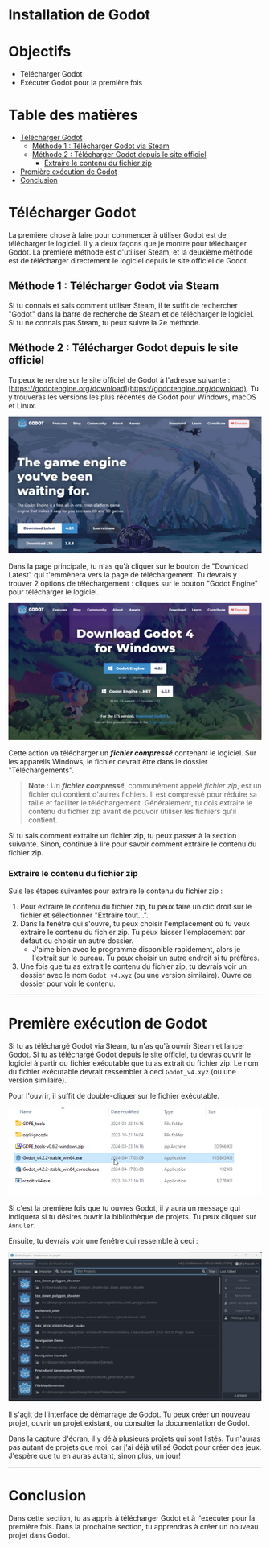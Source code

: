 # Installation de Godot <!-- omit in toc -->

# Objectifs <!-- omit in toc -->
- Télécharger Godot
- Exécuter Godot pour la première fois

# Table des matières <!-- omit in toc -->
- [Télécharger Godot](#télécharger-godot)
  - [Méthode 1 : Télécharger Godot via Steam](#méthode-1--télécharger-godot-via-steam)
  - [Méthode 2 : Télécharger Godot depuis le site officiel](#méthode-2--télécharger-godot-depuis-le-site-officiel)
    - [Extraire le contenu du fichier zip](#extraire-le-contenu-du-fichier-zip)
- [Première exécution de Godot](#première-exécution-de-godot)
- [Conclusion](#conclusion)


# Télécharger Godot
La première chose à faire pour commencer à utiliser Godot est de télécharger le logiciel. Il y a deux façons que je montre pour télécharger Godot. La première méthode est d'utiliser Steam, et la deuxième méthode est de télécharger directement le logiciel depuis le site officiel de Godot.

## Méthode 1 : Télécharger Godot via Steam
Si tu connais et sais comment utiliser Steam, il te suffit de rechercher "Godot" dans la barre de recherche de Steam et de télécharger le logiciel. Si tu ne connais pas Steam, tu peux suivre la 2e méthode.


## Méthode 2 : Télécharger Godot depuis le site officiel
Tu peux te rendre sur le site officiel de Godot à l'adresse suivante : [https://godotengine.org/download](https://godotengine.org/download). Tu y trouveras les versions les plus récentes de Godot pour Windows, macOS et Linux.

![alt text](assets/godot_page.png)

Dans la page principale, tu n'as qu'à cliquer sur le bouton de "Download Latest" qui t'emmènera vers la page de téléchargement. Tu devrais y trouver 2 options de téléchargement : cliques sur le bouton "Godot Engine" pour télécharger le logiciel.

![alt text](assets/godot_download.png)

Cette action va télécharger un ***fichier compressé*** contenant le logiciel. Sur les appareils Windows, le fichier devrait être dans le dossier "Téléchargements".

> **Note** : Un ***fichier compressé***, communément appelé *fichier zip*, est un fichier qui contient d'autres fichiers. Il est compressé pour réduire sa taille et faciliter le téléchargement. Généralement, tu dois extraire le contenu du fichier zip avant de pouvoir utiliser les fichiers qu'il contient.

Si tu sais comment extraire un fichier zip, tu peux passer à la section suivante. Sinon, continue à lire pour savoir comment extraire le contenu du fichier zip.

### Extraire le contenu du fichier zip
Suis les étapes suivantes pour extraire le contenu du fichier zip :

1. Pour extraire le contenu du fichier zip, tu peux faire un clic droit sur le fichier et sélectionner "Extraire tout...".
2. Dans la fenêtre qui s'ouvre, tu peux choisir l'emplacement où tu veux extraire le contenu du fichier zip. Tu peux laisser l'emplacement par défaut ou choisir un autre dossier.
   - J'aime bien avec le programme disponible rapidement, alors je l'extrait sur le bureau. Tu peux choisir un autre endroit si tu préfères.
3. Une fois que tu as extrait le contenu du fichier zip, tu devrais voir un dossier avec le nom `Godot_v4.xyz` (ou une version similaire). Ouvre ce dossier pour voir le contenu.

---

# Première exécution de Godot
Si tu as téléchargé Godot via Steam, tu n'as qu'à ouvrir Steam et lancer Godot. Si tu as téléchargé Godot depuis le site officiel, tu devras ouvrir le logiciel à partir du fichier exécutable que tu as extrait du fichier zip. Le nom du fichier exécutable devrait ressembler à ceci `Godot_v4.xyz` (ou une version similaire).

Pour l'ouvrir, il suffit de double-cliquer sur le fichier exécutable.

![alt text](assets/godot_file_explorer.png)

Si c'est la première fois que tu ouvres Godot, il y aura un message qui indiquera si tu désires ouvrir la bibliothèque de projets. Tu peux cliquer sur `Annuler`.

Ensuite, tu devrais voir une fenêtre qui ressemble à ceci :

![alt text](assets/godot_premiere_ouverture.png)

Il s'agit de l'interface de démarrage de Godot. Tu peux créer un nouveau projet, ouvrir un projet existant, ou consulter la documentation de Godot.

Dans la capture d'écran, il y déjà plusieurs projets qui sont listés. Tu n'auras pas autant de projets que moi, car j'ai déjà utilisé Godot pour créer des jeux. J'espère que tu en auras autant, sinon plus, un jour!

---

# Conclusion
Dans cette section, tu as appris à télécharger Godot et à l'exécuter pour la première fois. Dans la prochaine section, tu apprendras à créer un nouveau projet dans Godot.